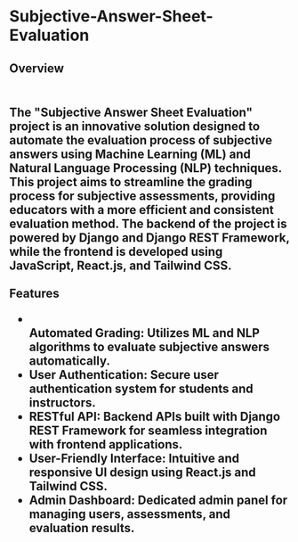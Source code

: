 # Subjective-Answer-Sheet-Evaluation

<h2 class="color='blue' "> Overview <h2>
<br />
The "Subjective Answer Sheet Evaluation" project is an innovative solution designed to automate the evaluation process of subjective answers using Machine Learning (ML) and Natural Language Processing (NLP) techniques. This project aims to streamline the grading process for subjective assessments, providing educators with a more efficient and consistent evaluation method. The backend of the project is powered by Django and Django REST Framework, while the frontend is developed using JavaScript, React.js, and Tailwind CSS.
<br />
<br />
Features
<ul>
<li></li>Automated Grading: Utilizes ML and NLP algorithms to evaluate subjective answers automatically.</li>
<li>User Authentication: Secure user authentication system for students and instructors.</li>
<li>RESTful API: Backend APIs built with Django REST Framework for seamless integration with frontend applications.</li>
<li>User-Friendly Interface: Intuitive and responsive UI design using React.js and Tailwind CSS.</li>
<li>Admin Dashboard: Dedicated admin panel for managing users, assessments, and evaluation results.</li>
</ul>
